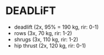 # DEADLiFT
* deadlift (2x, 95% = 190 kg, rir: 0-1)
* rows (3x, 70 kg, rir: 1-2)
* shrugs (3x, 110 kg, rir: 1-2)
* hip thrust (2x, 120 kg, rir: 0-1)
